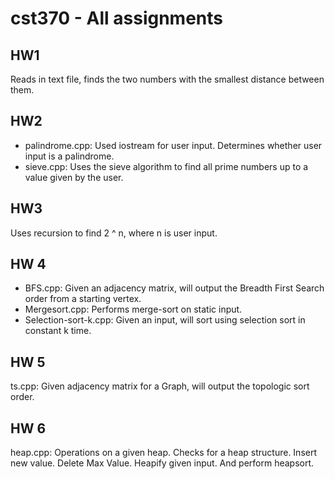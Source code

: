 # cst370 - All assignments
## HW1
  Reads in text file, finds the two numbers with the smallest distance between them.
## HW2
  - palindrome.cpp: Used iostream for user input. Determines whether user input is a palindrome.
  - sieve.cpp: Uses the sieve algorithm to find all prime numbers up to a value given by the user.
## HW3
  Uses recursion to find 2 ^ n, where n is user input.
## HW 4
  - BFS.cpp: Given an adjacency matrix, will output the Breadth First Search order from a starting vertex.
  - Mergesort.cpp: Performs merge-sort on static input.
  - Selection-sort-k.cpp: Given an input, will sort using selection sort in constant k time.
## HW 5
  ts.cpp: Given adjacency matrix for a Graph, will output the topologic sort order.
## HW 6
  heap.cpp: Operations on a given heap. Checks for a heap structure. Insert new value. Delete Max Value. Heapify given input.
  And perform heapsort.
  
  
  
